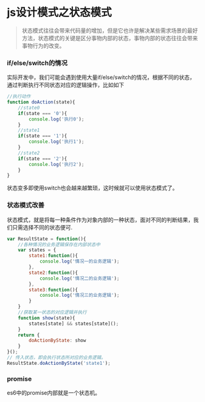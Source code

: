 # js设计模式之状态模式

>状态模式往往会带来代码量的增加，但是它也许是解决某些需求场景的最好方法，状态模式的关键是区分事物内部的状态，事物内部的状态往往会带来事物行为的改变。

<!-- more -->
### if/else/switch的情况
实际开发中，我们可能会遇到使用大量if/else/switch的情况，根据不同的状态，通过判断执行不同状态对应的逻辑操作，比如如下
```javascript
//执行动作
function doAction(state){
	//state0
	if(state === '0'){
		console.log('执行0');
	}
	//state1
	if(state === '1'){
		console.log('执行1');
	}
	//state2
	if(state === '2'){
		console.log('执行2');
	}
}
```
状态变多即使用switch也会越来越繁琐，这时候就可以使用状态模式了。
### 状态模式改善
状态模式，就是将每一种条件作为对象内部的一种状态，面对不同的判断结果，我们只需选择不同的状态便可.
```javascript
var ResultState = function(){
	//各种情况的业务逻辑保存在内部状态中
	var states = {
		state1:function(){
			console.log('情况一的业务逻辑');
		},
		state2:function(){
			console.log('情况二的业务逻辑');
		},
		state3:function(){
			console.log('情况三的业务逻辑');
		}
	}
	//获取某一状态的对应逻辑并执行
	function show(state){
		states[state] && states[state]();
	}
	return {
		doActionByState: show
	}
}();
// 传入状态，即会执行状态所对应的业务逻辑。
ResultState.doActionByState('state1');
```
### promise
es6中的promise内部就是一个状态机。


